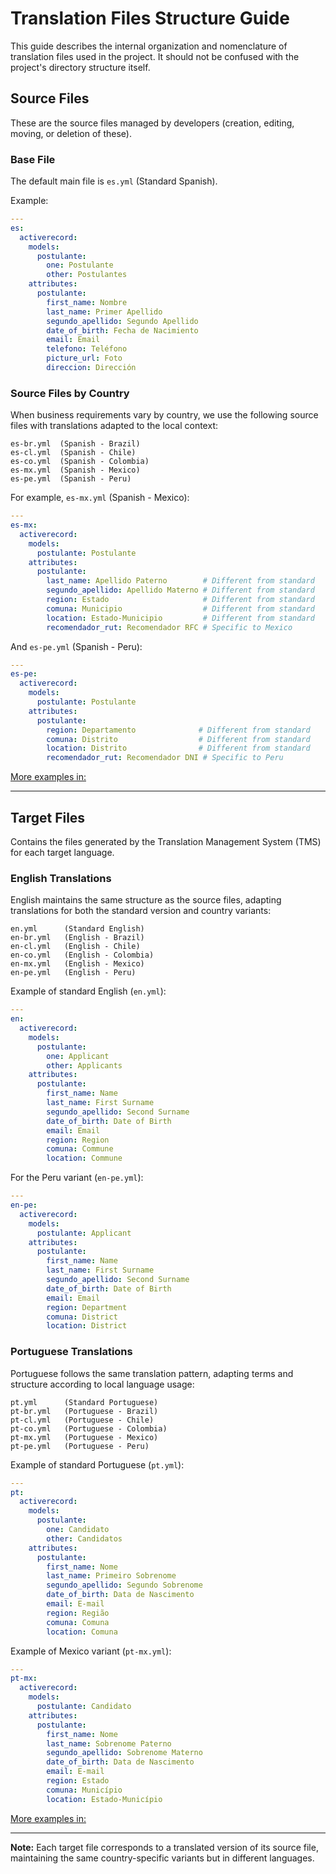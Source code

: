 # Translation Files Structure Guide
This guide describes the internal organization and nomenclature of translation files used in the project. It should not be confused with the project's directory structure itself.

## Source Files
These are the source files managed by developers (creation, editing, moving, or deletion of these).

### Base File

The default main file is `es.yml` (Standard Spanish).

Example:
```yml
---
es:
  activerecord:
    models:
      postulante:
        one: Postulante
        other: Postulantes
    attributes:
      postulante:
        first_name: Nombre
        last_name: Primer Apellido
        segundo_apellido: Segundo Apellido
        date_of_birth: Fecha de Nacimiento
        email: Email
        telefono: Teléfono
        picture_url: Foto
        direccion: Dirección
```

### Source Files by Country
When business requirements vary by country, we use the following source files with translations adapted to the local context:

```
es-br.yml  (Spanish - Brazil)
es-cl.yml  (Spanish - Chile)
es-co.yml  (Spanish - Colombia)
es-mx.yml  (Spanish - Mexico)
es-pe.yml  (Spanish - Peru)
```

For example, `es-mx.yml` (Spanish - Mexico):
```yml
---
es-mx:
  activerecord:
    models:
      postulante: Postulante
    attributes:
      postulante:
        last_name: Apellido Paterno        # Different from standard
        segundo_apellido: Apellido Materno # Different from standard
        region: Estado                     # Different from standard
        comuna: Municipio                  # Different from standard
        location: Estado-Municipio         # Different from standard
        recomendador_rut: Recomendador RFC # Specific to Mexico
```

And `es-pe.yml` (Spanish - Peru):
```yml
---
es-pe:
  activerecord:
    models:
      postulante: Postulante
    attributes:
      postulante:
        region: Departamento              # Different from standard
        comuna: Distrito                  # Different from standard
        location: Distrito                # Different from standard
        recomendador_rut: Recomendador DNI # Specific to Peru
```
[More examples in:](/source_files_examples/)

---
## Target Files
Contains the files generated by the Translation Management System (TMS) for each target language.

### English Translations
English maintains the same structure as the source files, adapting translations for both the standard version and country variants:

```
en.yml      (Standard English)
en-br.yml   (English - Brazil)
en-cl.yml   (English - Chile)
en-co.yml   (English - Colombia)
en-mx.yml   (English - Mexico)
en-pe.yml   (English - Peru)
```

Example of standard English (`en.yml`):
```yml
---
en:
  activerecord:
    models:
      postulante:
        one: Applicant
        other: Applicants
    attributes:
      postulante:
        first_name: Name
        last_name: First Surname
        segundo_apellido: Second Surname
        date_of_birth: Date of Birth
        email: Email
        region: Region
        comuna: Commune
        location: Commune
```

For the Peru variant (`en-pe.yml`):
```yml
---
en-pe:
  activerecord:
    models:
      postulante: Applicant
    attributes:
      postulante:
        first_name: Name
        last_name: First Surname
        segundo_apellido: Second Surname
        date_of_birth: Date of Birth
        email: Email
        region: Department
        comuna: District
        location: District
```

### Portuguese Translations
Portuguese follows the same translation pattern, adapting terms and structure according to local language usage:

```
pt.yml      (Standard Portuguese)
pt-br.yml   (Portuguese - Brazil)
pt-cl.yml   (Portuguese - Chile)
pt-co.yml   (Portuguese - Colombia)
pt-mx.yml   (Portuguese - Mexico)
pt-pe.yml   (Portuguese - Peru)
```

Example of standard Portuguese (`pt.yml`):
```yml
---
pt:
  activerecord:
    models:
      postulante:
        one: Candidato
        other: Candidatos
    attributes:
      postulante:
        first_name: Nome
        last_name: Primeiro Sobrenome
        segundo_apellido: Segundo Sobrenome
        date_of_birth: Data de Nascimento
        email: E-mail
        region: Região
        comuna: Comuna
        location: Comuna
```

Example of Mexico variant (`pt-mx.yml`):
```yml
---
pt-mx:
  activerecord:
    models:
      postulante: Candidato
    attributes:
      postulante:
        first_name: Nome
        last_name: Sobrenome Paterno
        segundo_apellido: Sobrenome Materno
        date_of_birth: Data de Nascimento
        email: E-mail
        region: Estado
        comuna: Município
        location: Estado-Município
```

[More examples in:](/target_files_examples/)

---
**Note:** Each target file corresponds to a translated version of its source file, maintaining the same country-specific variants but in different languages.